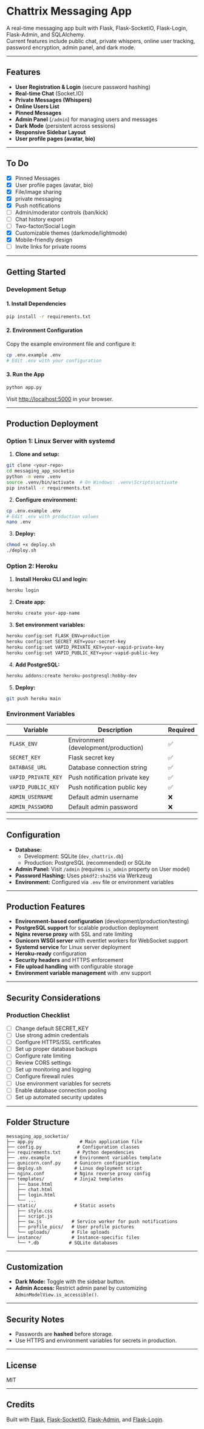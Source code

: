 # Chattrix Messaging App

A real-time messaging app built with Flask, Flask-SocketIO, Flask-Login, Flask-Admin, and SQLAlchemy.  
Current features include public chat, private whispers, online user tracking, password encryption, admin panel, and dark mode.

---

## Features

- **User Registration & Login** (secure password hashing)
- **Real-time Chat** (Socket.IO)
- **Private Messages (Whispers)**
- **Online Users List**
- **Pinned Messages**
- **Admin Panel** (`/admin`) for managing users and messages
- **Dark Mode** (persistent across sessions)
- **Responsive Sidebar Layout**
- **User profile pages (avatar, bio)**

---

## To Do

- [x] Pinned Messages
- [x] User profile pages (avatar, bio)
- [x] File/image sharing
- [x] private messaging
- [x] Push notifications
- [ ] Admin/moderator controls (ban/kick)
- [ ] Chat history export
- [ ] Two-factor/Social Login
- [x] Customizable themes (darkmode/lightmode)
- [x] Mobile-friendly design
- [ ] Invite links for private rooms

---

## Getting Started

### Development Setup

#### 1. Install Dependencies

```sh
pip install -r requirements.txt
```

#### 2. Environment Configuration

Copy the example environment file and configure it:
```sh
cp .env.example .env
# Edit .env with your configuration
```

#### 3. Run the App

```sh
python app.py
```

Visit [http://localhost:5000](http://localhost:5000) in your browser.

---

## Production Deployment

### Option 1: Linux Server with systemd

1. **Clone and setup:**
```sh
git clone <your-repo>
cd messaging_app_socketio
python -m venv .venv
source .venv/bin/activate  # On Windows: .venv\Scripts\activate
pip install -r requirements.txt
```

2. **Configure environment:**
```sh
cp .env.example .env
# Edit .env with production values
nano .env
```

3. **Deploy:**
```sh
chmod +x deploy.sh
./deploy.sh
```

### Option 2: Heroku

1. **Install Heroku CLI and login:**
```sh
heroku login
```

2. **Create app:**
```sh
heroku create your-app-name
```

3. **Set environment variables:**
```sh
heroku config:set FLASK_ENV=production
heroku config:set SECRET_KEY=your-secret-key
heroku config:set VAPID_PRIVATE_KEY=your-vapid-private-key
heroku config:set VAPID_PUBLIC_KEY=your-vapid-public-key
```

4. **Add PostgreSQL:**
```sh
heroku addons:create heroku-postgresql:hobby-dev
```

5. **Deploy:**
```sh
git push heroku main
```

### Environment Variables

| Variable | Description | Required |
|----------|-------------|----------|
| `FLASK_ENV` | Environment (development/production) | ✅ |
| `SECRET_KEY` | Flask secret key | ✅ |
| `DATABASE_URL` | Database connection string | ✅ |
| `VAPID_PRIVATE_KEY` | Push notification private key | ✅ |
| `VAPID_PUBLIC_KEY` | Push notification public key | ✅ |
| `ADMIN_USERNAME` | Default admin username | ❌ |
| `ADMIN_PASSWORD` | Default admin password | ❌ |

---

## Configuration

- **Database:** 
  - Development: SQLite (`dev_chattrix.db`)
  - Production: PostgreSQL (recommended) or SQLite
- **Admin Panel:** Visit `/admin` (requires `is_admin` property on User model)
- **Password Hashing:** Uses `pbkdf2:sha256` via Werkzeug
- **Environment:** Configured via `.env` file or environment variables

---

## Production Features

- **Environment-based configuration** (development/production/testing)
- **PostgreSQL support** for scalable production deployment
- **Nginx reverse proxy** with SSL and rate limiting
- **Gunicorn WSGI server** with eventlet workers for WebSocket support
- **Systemd service** for Linux server deployment
- **Heroku-ready** configuration
- **Security headers** and HTTPS enforcement
- **File upload handling** with configurable storage
- **Environment variable management** with .env support

---

## Security Considerations

### Production Checklist

- [ ] Change default SECRET_KEY
- [ ] Use strong admin credentials
- [ ] Configure HTTPS/SSL certificates
- [ ] Set up proper database backups
- [ ] Configure rate limiting
- [ ] Review CORS settings
- [ ] Set up monitoring and logging
- [ ] Configure firewall rules
- [ ] Use environment variables for secrets
- [ ] Enable database connection pooling
- [ ] Set up automated security updates

---

## Folder Structure

```
messaging_app_socketio/
├── app.py                 # Main application file
├── config.py             # Configuration classes
├── requirements.txt      # Python dependencies
├── .env.example         # Environment variables template
├── gunicorn.conf.py     # Gunicorn configuration
├── deploy.sh            # Linux deployment script
├── nginx.conf           # Nginx reverse proxy config
├── templates/           # Jinja2 templates
│   ├── base.html
│   ├── chat.html
│   ├── login.html
│   └── ...
├── static/              # Static assets
│   ├── style.css
│   ├── script.js
│   ├── sw.js           # Service worker for push notifications
│   ├── profile_pics/   # User profile pictures
│   └── uploads/        # File uploads
└── instance/           # Instance-specific files
    └── *.db           # SQLite databases
```

---

## Customization

- **Dark Mode:** Toggle with the sidebar button.
- **Admin Access:** Restrict admin panel by customizing `AdminModelView.is_accessible()`.

---

## Security Notes

- Passwords are **hashed** before storage.
- Use HTTPS and environment variables for secrets in production.

---

## License

MIT

---

## Credits

Built with [Flask](https://flask.palletsprojects.com/), [Flask-SocketIO](https://flask-socketio.readthedocs.io/), [Flask-Admin](https://flask-admin.readthedocs.io/), and [Flask-Login](https://flask-login.readthedocs.io/).